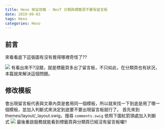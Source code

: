 ```yaml
---
title: Hexo 架站攻略 - NexT 分類與標籤頁不要有留言板
date: 2019-09-03
tags: Hexo
categories: Hexo
---
```


## 前言
來看看底下這張圖有沒有覺得哪裡奇怪了??
<!-- more -->
![](https://i.imgur.com/j6wj8bq.png)
有看出來不?沒錯，就是標籤頁多出了留言板，不只如此，在分類頁也有狀況，本篇就來解決這個問題。

## 修改模板
會出現留言板代表與文章內頁是套用同一個模板，所以就來找一下到底是用了哪一個模板，並加入判斷式來決定到底要不要出現留言板就行了。
首先來到 themes/layout/_layout.swig，搜尋 `comments.swig` 依照下圖紅箭頭處加入判斷式
![](https://i.imgur.com/CkhMfCH.png)
最後重啟服務就能看到標籤頁與分類頁已經沒有留言板囉!!

